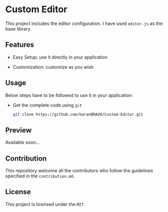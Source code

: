 # Custom Editor

This project includes the editor configuration. I have used `editor.js` as the base library.

## Features

- Easy Setup: use it directly in your application

- Customization: customize as you wish

## Usage

Below steps have to be followed to use it in your application:

- Get the complete code using `git`

    ```bash
    git clone https://github.com/karanBRAVO/Custom-Editor.git
    ```

## Preview

Available soon...

## Contribution

This repository welcome all the contributors who follow the guidelines specified in the `contribution.md`.

## License

This project is licensed under the `MIT`.
